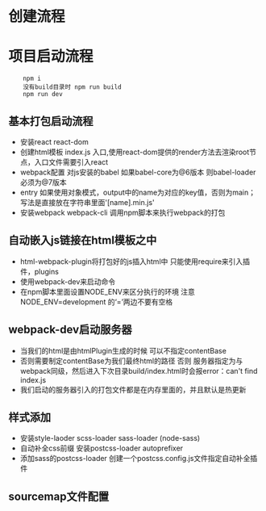 # 创建流程
# 项目启动流程
```
    npm i
    没有build目录时 npm run build
    npm run dev
```

## 基本打包启动流程
- 安装react react-dom 
- 创建html模板 index.js 入口,使用react-dom提供的render方法去渲染root节点，入口文件需要引入react
- webpack配置 对js安装的babel 如果babel-core为@6版本 则babel-loader必须为@7版本
- entry 如果使用对象模式，output中的name为对应的key值，否则为main；写法是直接放在字符串里面'[name].min.js'
- 安装webpack webpack-cli 调用npm脚本来执行webpack的打包

## 自动嵌入js链接在html模板之中
- html-webpack-plugin将打包好的js插入html中 只能使用require来引入插件，plugins
- 使用webpack-dev来启动命令
- 在npm脚本里面设置NODE_ENV来区分执行的环境 注意NODE_ENV=development 的‘=’两边不要有空格

## webpack-dev启动服务器
- 当我们的html是由htmlPlugin生成的时候 可以不指定contentBase
- 否则需要制定contentBase为我们最终html的路径 否则 服务器指定为与webpack同级，然后进入下次目录build/index.html时会报error：can't find index.js
- 我们启动的服务器引入的打包文件都是在内存里面的，并且默认是热更新

## 样式添加
- 安装style-laoder scss-loader sass-loader (node-sass)
- 自动补全css前缀 安装postcss-loader autoprefixer 
- 添加sass的postcss-loader 创建一个postcss.config.js文件指定自动补全插件

## sourcemap文件配置

